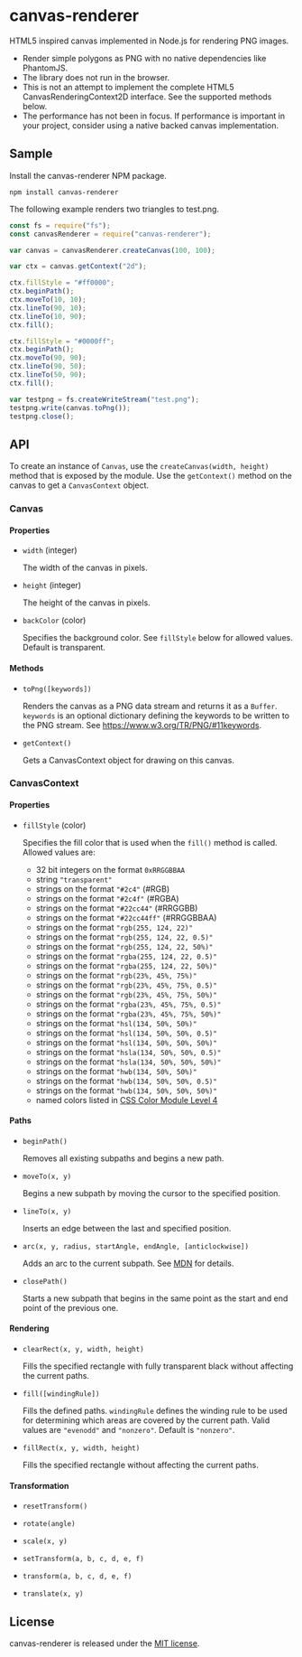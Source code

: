 ﻿# canvas-renderer
HTML5 inspired canvas implemented in Node.js for rendering PNG images.
* Render simple polygons as PNG with no native dependencies 
  like PhantomJS.
* The library does not run in the browser.
* This is not an attempt to implement the complete HTML5 
  CanvasRenderingContext2D interface. See the supported methods
  below.
* The performance has not been in focus. If performance is 
  important in your project, consider using a native backed canvas 
  implementation.
  

## Sample
Install the canvas-renderer NPM package.

```
npm install canvas-renderer
```

The following example renders two triangles to test.png.

```js
const fs = require("fs");
const canvasRenderer = require("canvas-renderer");

var canvas = canvasRenderer.createCanvas(100, 100);

var ctx = canvas.getContext("2d");

ctx.fillStyle = "#ff0000";
ctx.beginPath();
ctx.moveTo(10, 10);
ctx.lineTo(90, 10);
ctx.lineTo(10, 90);
ctx.fill();

ctx.fillStyle = "#0000ff";
ctx.beginPath();
ctx.moveTo(90, 90);
ctx.lineTo(90, 50);
ctx.lineTo(50, 90);
ctx.fill();

var testpng = fs.createWriteStream("test.png");
testpng.write(canvas.toPng());
testpng.close();
```

## API
To create an instance of `Canvas`, use the `createCanvas(width, height)` method that is exposed
by the module. Use the `getContext()` method on the canvas to get a `CanvasContext` object.

### Canvas

#### Properties

* `width` (integer)

  The width of the canvas in pixels.

* `height` (integer)

  The height of the canvas in pixels.

* `backColor` (color)

  Specifies the background color. See `fillStyle` below for allowed values. 
  Default is transparent.

#### Methods

* `toPng([keywords])`

  Renders the canvas as a PNG data stream and returns it as a `Buffer`. `keywords`
  is an optional dictionary defining the keywords to be written to the PNG stream.
  See https://www.w3.org/TR/PNG/#11keywords.

* `getContext()`

  Gets a CanvasContext object for drawing on this canvas.


### CanvasContext

#### Properties

* `fillStyle` (color)

  Specifies the fill color that is used when the `fill()` method is called. Allowed values are:

  * 32 bit integers on the format `0xRRGGBBAA`
  * string `"transparent"`
  * strings on the format `"#2c4"` (#RGB)
  * strings on the format `"#2c4f"` (#RGBA)
  * strings on the format `"#22cc44"` (#RRGGBB)
  * strings on the format `"#22cc44ff"` (#RRGGBBAA)
  * strings on the format `"rgb(255, 124, 22)"`
  * strings on the format `"rgb(255, 124, 22, 0.5)"`
  * strings on the format `"rgb(255, 124, 22, 50%)"`
  * strings on the format `"rgba(255, 124, 22, 0.5)"`
  * strings on the format `"rgba(255, 124, 22, 50%)"`
  * strings on the format `"rgb(23%, 45%, 75%)"`
  * strings on the format `"rgb(23%, 45%, 75%, 0.5)"`
  * strings on the format `"rgb(23%, 45%, 75%, 50%)"`
  * strings on the format `"rgba(23%, 45%, 75%, 0.5)"`
  * strings on the format `"rgba(23%, 45%, 75%, 50%)"`
  * strings on the format `"hsl(134, 50%, 50%)"`
  * strings on the format `"hsl(134, 50%, 50%, 0.5)"`
  * strings on the format `"hsl(134, 50%, 50%, 50%)"`
  * strings on the format `"hsla(134, 50%, 50%, 0.5)"`
  * strings on the format `"hsla(134, 50%, 50%, 50%)"`
  * strings on the format `"hwb(134, 50%, 50%)"`
  * strings on the format `"hwb(134, 50%, 50%, 0.5)"`
  * strings on the format `"hwb(134, 50%, 50%, 50%)"`
  * named colors listed in [CSS Color Module Level 4](https://www.w3.org/TR/css-color-4/#named-colors)
  
#### Paths

* `beginPath()`

  Removes all existing subpaths and begins a new path.

* `moveTo(x, y)`

  Begins a new subpath by moving the cursor to the specified position.

* `lineTo(x, y)`

  Inserts an edge between the last and specified position.

* `arc(x, y, radius, startAngle, endAngle, [anticlockwise])`

  Adds an arc to the current subpath. See [MDN](https://developer.mozilla.org/en-US/docs/Web/API/CanvasRenderingContext2D/arc)
  for details.

* `closePath()`

  Starts a new subpath that begins in the same point as the start and end point of the previous one.

#### Rendering

* `clearRect(x, y, width, height)`

  Fills the specified rectangle with fully transparent black without affecting the current paths.

* `fill([windingRule])`

  Fills the defined paths. `windingRule` defines the winding rule to be used for 
  determining which areas are covered by the current path. Valid values are `"evenodd"` and
  `"nonzero"`. Default is `"nonzero"`.

* `fillRect(x, y, width, height)`

  Fills the specified rectangle without affecting the current paths.


#### Transformation

* `resetTransform()`

* `rotate(angle)`

* `scale(x, y)`

* `setTransform(a, b, c, d, e, f)`

* `transform(a, b, c, d, e, f)`

* `translate(x, y)`

## License
canvas-renderer is released under the [MIT license](https://github.com/dmester/canvas-renderer/blob/master/LICENSE.txt).
